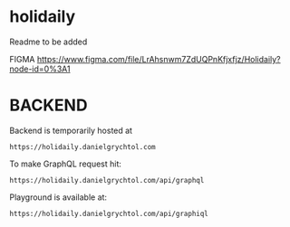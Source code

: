 # holidaily

Readme to be added

FIGMA
https://www.figma.com/file/LrAhsnwm7ZdUQPnKfjxfjz/Holidaily?node-id=0%3A1


# BACKEND

Backend is temporarily hosted at

```
https://holidaily.danielgrychtol.com
```

To make GraphQL request hit:

```
https://holidaily.danielgrychtol.com/api/graphql
```

Playground is available at:

```
https://holidaily.danielgrychtol.com/api/graphiql
```

